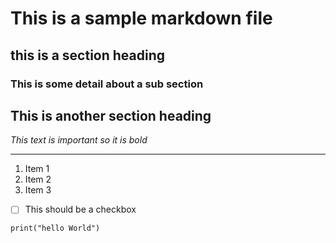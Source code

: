 # This is a sample markdown file

## this is a section heading

### This is some detail about a sub section

## This is another section heading

*This text is important so it is bold*

---

1. Item 1
2. Item 2
3. Item 3

- [ ] This should be a checkbox

`
print("hello World")
`